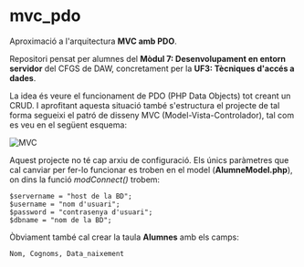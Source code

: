 # mvc_pdo
Aproximació a l'arquitectura **MVC amb PDO**.

Repositori pensat per alumnes del **Mòdul 7: Desenvolupament en entorn servidor** del CFGS de DAW, concretament per la **UF3: Tècniques d'accés a dades**.

La idea és veure el funcionament de PDO (PHP Data Objects) tot creant un CRUD. I aprofitant aquesta situació també s'estructura el projecte de tal forma segueixi el patró de disseny MVC (Model-Vista-Controlador), tal com es veu en el següent esquema:

![MVC](https://github.com/adalmau/mvc_pdo-I/blob/master/esquema.png)

Aquest projecte no té cap arxiu de configuració. Els únics paràmetres que cal canviar per fer-lo funcionar es troben en el model (**AlumneModel.php**), on dins la funció *modConnect()* trobem:

```
$servername = "host de la BD";
$username = "nom d'usuari";
$password = "contrasenya d'usuari";
$dbname = "nom de la BD";
```

Òbviament també cal crear la taula **Alumnes** amb els camps:

```
Nom, Cognoms, Data_naixement
```
